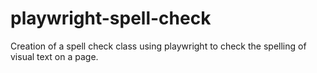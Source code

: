 # playwright-spell-check
Creation of a spell check class using playwright to check the spelling of visual text on a page.
